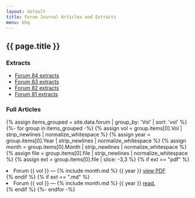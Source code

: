 ```yaml
---
layout: default
title: Forum Journal Articles and Extracts
menu: bhq
---
```


## {{ page.title }}

### Extracts

- [Forum 84 extracts](forum84-ex.html)
- [Forum 83 extracts](forum83-ex.html)
- [Forum 82 extracts](forum82-ex.html)
- [Forum 81 extracts](forum81-ex.html)

### Full Articles

{% assign items_grouped = site.data.forum | group_by: 'Vol' | sort: 'vol' %}
{%- for group in items_grouped -%}
{% assign vol = group.items[0].Vol | strip_newlines | normalize_whitespace %}
{% assign year = group.items[0].Year | strip_newlines | normalize_whitespace %}
{% assign month = group.items[0].Month | strip_newlines | normalize_whitespace %}
{% assign file = group.items[0].file | strip_newlines | normalize_whitespace %}
{% assign ext = group.items[0].file | slice: -3,3 %}
{% if ext == "pdf" %}<li>Forum {{ vol }} &mdash; {% include month.md %} {{ year }} <a href="/pdf/{{- file -}}">view PDF</a></li>{% endif %}
{% if ext == ".md" %}<li>Forum {{ vol }} &mdash; {% include month.md %} {{ year }} <a href="/bhq/forum/volumes/{{- file | replace: '.md', '.html' -}}">read.</a></li>{% endif %}
{%- endfor -%}
